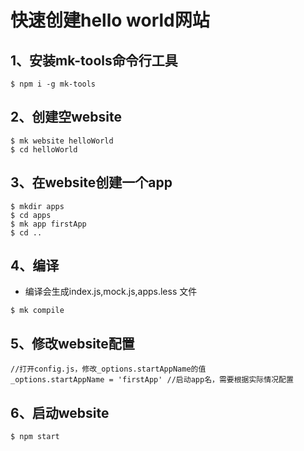 # 快速创建hello world网站

## 1、安装mk-tools命令行工具

```
$ npm i -g mk-tools
```

## 2、创建空website

```
$ mk website helloWorld
$ cd helloWorld
```

## 3、在website创建一个app

```
$ mkdir apps
$ cd apps
$ mk app firstApp
$ cd ..
```

## 4、编译
- 编译会生成index.js,mock.js,apps.less 文件
```
$ mk compile
```

## 5、修改website配置

```
//打开config.js，修改_options.startAppName的值
_options.startAppName = 'firstApp' //启动app名，需要根据实际情况配置
```

## 6、启动website

```
$ npm start
```

